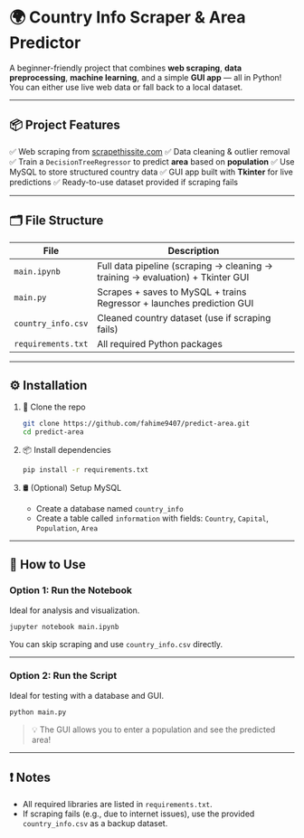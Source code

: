 
# 🌍 Country Info Scraper & Area Predictor

A beginner-friendly project that combines **web scraping**, **data preprocessing**, **machine learning**, and a simple **GUI app** — all in Python! You can either use live web data or fall back to a local dataset.

---

## 📦 Project Features

✅ Web scraping from [scrapethissite.com](https://www.scrapethissite.com/pages/simple/)
✅ Data cleaning & outlier removal
✅ Train a `DecisionTreeRegressor` to predict **area** based on **population**
✅ Use MySQL to store structured country data
✅ GUI app built with **Tkinter** for live predictions
✅ Ready-to-use dataset provided if scraping fails

---

## 🗂️ File Structure

| File                        | Description                                                                    |
| --------------------------- | ------------------------------------------------------------------------------ |
| `main.ipynb` | Full data pipeline (scraping → cleaning → training → evaluation) + Tkinter GUI |
| `main.py`           | Scrapes + saves to MySQL + trains Regressor + launches prediction GUI         |
| `country_info.csv`          | Cleaned country dataset (use if scraping fails)                                |
| `requirements.txt`          | All required Python packages                                                   |

---

## ⚙️ Installation

1. 🔧 Clone the repo

   ```bash
   git clone https://github.com/fahime9407/predict-area.git
   cd predict-area
   ```

2. 📦 Install dependencies

   ```bash
   pip install -r requirements.txt
   ```

3. 🛢️ (Optional) Setup MySQL

   * Create a database named `country_info`
   * Create a table called `information` with fields: `Country`, `Capital`, `Population`, `Area`

---

## 🚀 How to Use

### Option 1: Run the Notebook

Ideal for analysis and visualization.

```bash
jupyter notebook main.ipynb
```

You can skip scraping and use `country_info.csv` directly.

---

### Option 2: Run the Script

Ideal for testing with a database and GUI.

```bash
python main.py
```

> 💡 The GUI allows you to enter a population and see the predicted area!

---

## ❗ Notes

* All required libraries are listed in `requirements.txt`.
* If scraping fails (e.g., due to internet issues), use the provided `country_info.csv` as a backup dataset.


